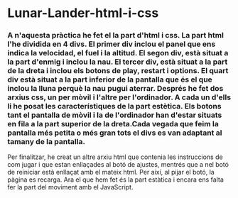 # Lunar-Lander-html-i-css
### A n'aquesta pràctica he fet el la part d'html i css. La part html l'he dividida en 4 divs. El primer div inclou el panel que ens indica la velocidad, el fuel i la altitud. El segon div, està situat a la part d'enmig i inclou la nau. El tercer div, està situat a la part de la dreta i inclou els botons de play, restart i options. El quart div està situat a la part inferior de la pantalla que és el que inclou la lluna perquè la nau pugui aterrar. Després he fet dos arxius css, un per mòvil i l'altre per l'ordinador. A cada un d'ells li he posat les característiques de la part estètica. Els botons tant el pantalla de mòvil i la de l'ordinador han d'estar situats en fila a la part superior de la dreta.Cada vegada que feim la pantalla més petita o més gran tots el divs es van adaptant al tamany de la pantalla.

Per finalitzar, he creat un altre arxiu html que contenia les instruccions de com jugar i que estan enllaçades al botó de ajustes, mentrés que a nel botó de reiniciar està enllaçat amb el mateix html. Per així, al pijar el botó, la pàgina es recarga.
Ara el que hem fet és la part estàtica i encara ens falta fer la part del moviment amb el JavaScript.
